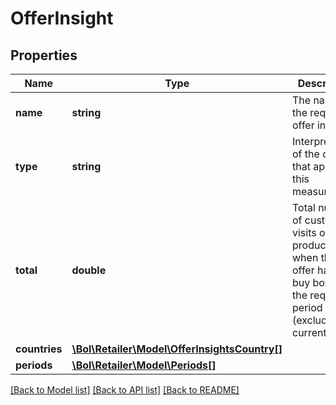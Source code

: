 # OfferInsight

## Properties
Name | Type | Description | Notes
------------ | ------------- | ------------- | -------------
**name** | **string** | The name of the requested offer insight. | 
**type** | **string** | Interpretation of the data that applies to this measurement. | 
**total** | **double** | Total number of customer visits on the product page when the offer had the buy box over the requested period (excluding the current day). | [optional] 
**countries** | [**\Bol\Retailer\Model\OfferInsightsCountry[]**](OfferInsightsCountry.md) |  | 
**periods** | [**\Bol\Retailer\Model\Periods[]**](Periods.md) |  | 

[[Back to Model list]](../README.md#documentation-for-models) [[Back to API list]](../README.md#documentation-for-api-endpoints) [[Back to README]](../README.md)



